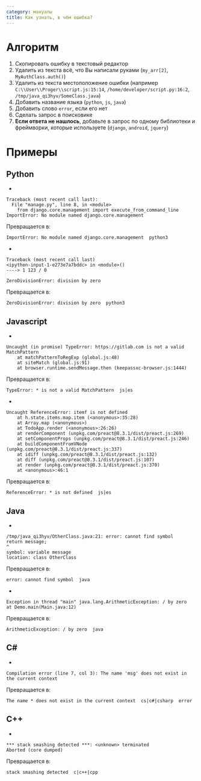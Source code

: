 ```yaml
---
category: мануалы
title: Как узнать, в чём ошибка?
---
```


# Алгоритм
1. Скопировать ошибку в текстовый редактор
2. Удалить из текста всё, что Вы написали руками (`my_arr[2]`, `MyAuthClass.auth()`)
3. Удалить из текста местоположение ошибки (например `C:\\User\\Proger\\script.js:15:14`, `/home/developer/script.py:16:2`, `/tmp/java_qi3hyv/SomeClass.java`)
4. Добавить название языка (`python`, `js`, `java`)
5. Добавить слово `error`, если его нет
5. Сделать запрос в поисковике
6. **Если ответа не нашлось**, добавьте в запрос по одному библиотеки и фреймворки, которые используете (`django`, `android`, `jquery`)

# Примеры

## Python
*
```
Traceback (most recent call last):
  File "manage.py", line 8, in <module>
    from django.core.management import execute_from_command_line
ImportError: No module named django.core.management
```
Превращается в:
```
ImportError: No module named django.core.management  python3
```
*
```
Traceback (most recent call last)
<ipython-input-1-e273e7a7bddc> in <module>()
----> 1 123 / 0

ZeroDivisionError: division by zero
```
Превращается в:
```
ZeroDivisionError: division by zero  python3
```
## Javascript
* 
```
Uncaught (in promise) TypeError: https://gitlab.com is not a valid MatchPattern
    at matchPatternToRegExp (global.js:48)
    at siteMatch (global.js:91)
    at browser.runtime.sendMessage.then (keepassxc-browser.js:1444)
```
Превращается в:
```
TypeError: * is not a valid MatchPattern  js|es
```

* 
```
Uncaught ReferenceError: itemf is not defined
    at h.state.items.map.item (<anonymous>:35:28)
    at Array.map (<anonymous>)
    at TodoApp.render (<anonymous>:26:26)
    at renderComponent (unpkg.com/preact@8.3.1/dist/preact.js:269)
    at setComponentProps (unpkg.com/preact@8.3.1/dist/preact.js:246)
    at buildComponentFromVNode (unpkg.com/preact@8.3.1/dist/preact.js:337)
    at idiff (unpkg.com/preact@8.3.1/dist/preact.js:132)
    at diff (unpkg.com/preact@8.3.1/dist/preact.js:107)
    at render (unpkg.com/preact@8.3.1/dist/preact.js:370)
    at <anonymous>:46:1
```
Превращается в:
```
ReferenceError: * is not defined  js|es
```

## Java
*
```
/tmp/java_qi3hyv/OtherClass.java:21: error: cannot find symbol 
return message; 
^ 
symbol: variable message 
location: class OtherClass 
```
Превращается в:
```
error: cannot find symbol  java
```
*
```
Exception in thread "main" java.lang.ArithmeticException: / by zero
at Demo.main(Main.java:12)
```
Превращается в:
```
ArithmeticException: / by zero  java
```
## C#
*
```
Compilation error (line 7, col 3): The name 'msg' does not exist in the current context 
```
Превращается в:
```
The name * does not exist in the current context  cs|c#|csharp  error
```
## C++
*
```
*** stack smashing detected ***: <unknown> terminated
Aborted (core dumped)
```
Превращается в:
```
stack smashing detected  c|c++|cpp
```
